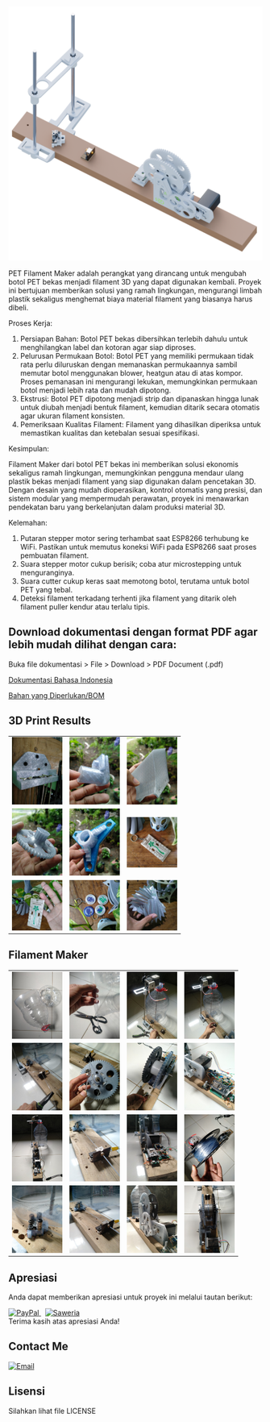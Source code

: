 ![Render1](Images/Render1.png)

PET Filament Maker adalah perangkat yang dirancang untuk mengubah botol PET bekas menjadi filament 3D yang dapat digunakan kembali. Proyek ini bertujuan memberikan solusi yang ramah lingkungan, mengurangi limbah plastik sekaligus menghemat biaya material filament yang biasanya harus dibeli.

Proses Kerja:
1. Persiapan Bahan: Botol PET bekas dibersihkan terlebih dahulu untuk menghilangkan label dan kotoran agar siap diproses.
2. Pelurusan Permukaan Botol: Botol PET yang memiliki permukaan tidak rata perlu diluruskan dengan memanaskan permukaannya sambil memutar botol menggunakan blower, heatgun atau di atas kompor. Proses pemanasan ini mengurangi lekukan, memungkinkan permukaan botol menjadi lebih rata dan mudah dipotong.
3. Ekstrusi: Botol PET dipotong menjadi strip dan dipanaskan hingga lunak untuk diubah menjadi bentuk filament, kemudian ditarik secara otomatis agar ukuran filament konsisten.
4. Pemeriksaan Kualitas Filament: Filament yang dihasilkan diperiksa untuk memastikan kualitas dan ketebalan sesuai spesifikasi.

Kesimpulan:

Filament Maker dari botol PET bekas ini memberikan solusi ekonomis sekaligus ramah lingkungan, memungkinkan pengguna mendaur ulang plastik bekas menjadi filament yang siap digunakan dalam pencetakan 3D. Dengan desain yang mudah dioperasikan, kontrol otomatis yang presisi, dan sistem modular yang mempermudah perawatan, proyek ini menawarkan pendekatan baru yang berkelanjutan dalam produksi material 3D.

Kelemahan:
1. Putaran stepper motor sering terhambat saat ESP8266 terhubung ke WiFi. Pastikan untuk memutus koneksi WiFi pada ESP8266 saat proses pembuatan filament.
2. Suara stepper motor cukup berisik; coba atur microstepping untuk menguranginya.
3. Suara cutter cukup keras saat memotong botol, terutama untuk botol PET yang tebal.
4. Deteksi filament terkadang terhenti jika filament yang ditarik oleh filament puller kendur atau terlalu tipis.

## Download dokumentasi dengan format PDF agar lebih mudah dilihat dengan cara:

Buka file dokumentasi > File > Download > PDF Document (.pdf)

[Dokumentasi Bahasa Indonesia](https://docs.google.com/document/d/12gZyxp6K4KovrQUbeszD_oszRoTwFk6smVtTxPSdtus/edit?usp=sharing)

[Bahan yang Diperlukan/BOM](https://docs.google.com/spreadsheets/d/1hQpWlGkNJCp8BHFFs-p2dSdpw58OgJwYKI5ZXl5ccxk/edit?usp=sharing)


## 3D Print Results

<table>
  <tr>
    <td><img src="Images/3D Print Results/0001.jpg" width="100" /></td>
    <td><img src="Images/3D Print Results/0002.jpg" width="100" /></td>
    <td><img src="Images/3D Print Results/0003.jpg" width="100" /></td>
  </tr>
  <tr>
    <td><img src="Images/3D Print Results/0004.jpg" width="100" /></td>
    <td><img src="Images/3D Print Results/0005.jpg" width="100" /></td>
    <td><img src="Images/3D Print Results/square_0001.jpg" width="100" /></td>
  </tr>
  <tr>
    <td><img src="Images/3D Print Results/square_0002.jpg" width="100" /></td>
    <td><img src="Images/3D Print Results/square_0003.jpg" width="100" /></td>
    <td><img src="Images/3D Print Results/square_0004.jpg" width="100" /></td>
  </tr>
</table>



## Filament Maker

<table>
  <tr>
    <td><img src="Images/Filament Maker/0001.jpg" width="100" /></td>
    <td><img src="Images/Filament Maker/0002.jpg" width="100" /></td>
    <td><img src="Images/Filament Maker/0003.jpg" width="100" /></td>
    <td><img src="Images/Filament Maker/0004.jpg" width="100" /></td>
  </tr>
  <tr>
    <td><img src="Images/Filament Maker/0005.jpg" width="100" /></td>
    <td><img src="Images/Filament Maker/0006.jpg" width="100" /></td>
    <td><img src="Images/Filament Maker/0007.jpg" width="100" /></td>
    <td><img src="Images/Filament Maker/0008.jpg" width="100" /></td>
  </tr>
  <tr>
    <td><img src="Images/Filament Maker/0009.jpg" width="100" /></td>
    <td><img src="Images/Filament Maker/0010.jpg" width="100" /></td>
    <td><img src="Images/Filament Maker/0011.jpg" width="100" /></td>
    <td><img src="Images/Filament Maker/0012.jpg" width="100" /></td>
  </tr>
  <tr>
    <td><img src="Images/Filament Maker/0013.jpg" width="100" /></td>
    <td><img src="Images/Filament Maker/0014.jpg" width="100" /></td>
    <td><img src="Images/Filament Maker/0015.jpg" width="100" /></td>
    <td><img src="Images/Filament Maker/0016.jpg" width="100" /></td>
  </tr>
</table>


## Apresiasi

Anda dapat memberikan apresiasi untuk proyek ini melalui tautan berikut:

<a href="https://www.paypal.com/paypalme/alif2113">
    <img src="https://img.shields.io/badge/PayPal-blue.svg" alt="PayPal" height="25">
</a>
&nbsp;
<a href="https://saweria.co/13dcreator">
    <img src="https://img.shields.io/badge/Saweria-orange.svg" alt="Saweria" height="25">
</a>

<br>
Terima kasih atas apresiasi Anda!


## Contact Me

[![Email](https://img.shields.io/badge/Email-13DCreator-blue?style=flat&logo=gmail)](mailto:alif.3di@gmail.com)



## Lisensi

Silahkan lihat file LICENSE
